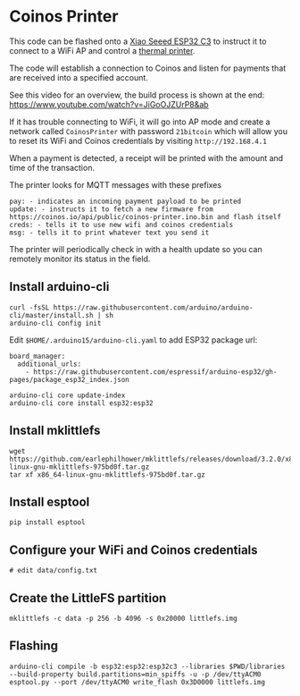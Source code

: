 # Coinos Printer

This code can be flashed onto a <a href="https://www.aliexpress.com/item/33011482127.html">Xiao Seeed ESP32 C3</a> to instruct it to connect to a WiFi AP and control a <a href="https://www.aliexpress.com/item/1005006024057955.html">thermal printer</a>.

The code will establish a connection to Coinos and listen for payments that are received into a specified account.

See this video for an overview, the build process is shown at the end: https://www.youtube.com/watch?v=JiGoOJZUrP8&ab

If it has trouble connecting to WiFi, it will go into AP mode and create a network called `CoinosPrinter` with password `21bitcoin` which will allow you to reset its WiFi and Coinos credentials by visiting `http://192.168.4.1`

When a payment is detected, a receipt will be printed with the amount and time of the transaction.

The printer looks for MQTT messages with these prefixes

    pay: - indicates an incoming payment payload to be printed
    update: - instructs it to fetch a new firmware from https://coinos.io/api/public/coinos-printer.ino.bin and flash itself
    creds: - tells it to use new wifi and coinos credentials
    msg: - tells it to print whatever text you send it

The printer will periodically check in with a health update so you can remotely monitor its status in the field.

## Install arduino-cli

    curl -fsSL https://raw.githubusercontent.com/arduino/arduino-cli/master/install.sh | sh
    arduino-cli config init

Edit `$HOME/.arduino15/arduino-cli.yaml` to add ESP32 package url:

    board_manager:
      additional_urls:
        - https://raw.githubusercontent.com/espressif/arduino-esp32/gh-pages/package_esp32_index.json

    arduino-cli core update-index
    arduino-cli core install esp32:esp32

## Install mklittlefs

    wget https://github.com/earlephilhower/mklittlefs/releases/download/3.2.0/x86_64-linux-gnu-mklittlefs-975bd0f.tar.gz
    tar xf x86_64-linux-gnu-mklittlefs-975bd0f.tar.gz

## Install esptool

    pip install esptool

## Configure your WiFi and Coinos credentials

    # edit data/config.txt

## Create the LittleFS partition

    mklittlefs -c data -p 256 -b 4096 -s 0x20000 littlefs.img

## Flashing

    arduino-cli compile -b esp32:esp32:esp32c3 --libraries $PWD/libraries --build-property build.partitions=min_spiffs -u -p /dev/ttyACM0
    esptool.py --port /dev/ttyACM0 write_flash 0x3D0000 littlefs.img
